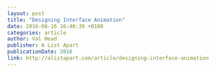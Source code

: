 ```yaml
---
layout: post
title: "Designing Interface Animation"
date: 2016-08-16 16:40:39 +0100
categories: article
author: Val Head
publisher: A List Apart
publicationDate: 2016
link: http://alistapart.com/article/designing-interface-animation
---
```




